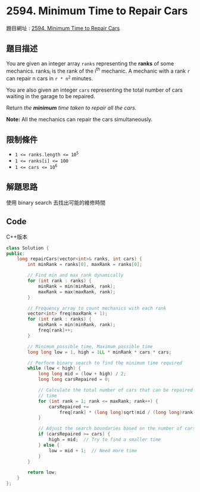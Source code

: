 # 2594. Minimum Time to Repair Cars

題目網址 : [2594. Minimum Time to Repair Cars](https://leetcode.com/problems/minimum-time-to-repair-cars/description)

## 題目描述

You are given an integer array `ranks` representing the **ranks** of some mechanics. ranks<sub>i</sub> is the rank of the i<sup>th</sup> mechanic. A mechanic with a rank `r` can repair n cars in <code>r \* n<sup>2</sup></code> minutes.

You are also given an integer `cars` representing the total number of cars waiting in the garage to be repaired.

Return _the **minimum** time taken to repair all the cars._

**Note:** All the mechanics can repair the cars simultaneously.

## 限制條件

- <code>1 <= ranks.length <= 10<sup>5</sup></code>
- `1 <= ranks[i] <= 100`
- <code>1 <= cars <= 10<sup>6</sup></code>

## 解題思路

使用 binary search 去找出可能的維修時間

## Code

C++版本

```C++
class Solution {
public:
    long repairCars(vector<int>& ranks, int cars) {
        int minRank = ranks[0], maxRank = ranks[0];

        // Find min and max rank dynamically
        for (int rank : ranks) {
            minRank = min(minRank, rank);
            maxRank = max(maxRank, rank);
        }

        // Frequency array to count mechanics with each rank
        vector<int> freq(maxRank + 1);
        for (int rank : ranks) {
            minRank = min(minRank, rank);
            freq[rank]++;
        }

        // Minimum possible time, Maximum possible time
        long long low = 1, high = 1LL * minRank * cars * cars;

        // Perform binary search to find the minimum time required
        while (low < high) {
            long long mid = (low + high) / 2;
            long long carsRepaired = 0;

            // Calculate the total number of cars that can be repaired in 'mid'
            // time
            for (int rank = 1; rank <= maxRank; rank++) {
                carsRepaired +=
                    freq[rank] * (long long)sqrt(mid / (long long)rank);
            }

            // Adjust the search boundaries based on the number of cars repaired
            if (carsRepaired >= cars) {
                high = mid;  // Try to find a smaller time
            } else {
                low = mid + 1;  // Need more time
            }
        }

        return low;
    }
};
```
